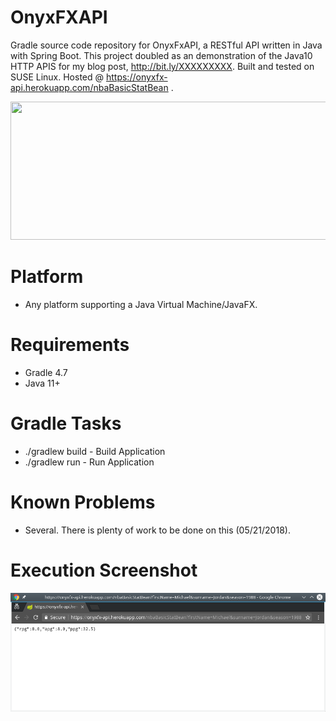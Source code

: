 # OnyxFXAPI
Gradle source code repository for OnyxFxAPI, a RESTful API written in Java with Spring Boot.
This project doubled as an demonstration of the Java10 HTTP APIS for my blog post, http://bit.ly/XXXXXXXXX.
Built and tested on SUSE Linux. Hosted @ https://onyxfx-api.herokuapp.com/nbaBasicStatBean .

<p align="center"> <img width="633" height="221" src="https://raw.githubusercontent.com/afinlay5/OnyxFxAPI/master/onyx.png"> </p>
<!-- ![alt text](https://raw.githubusercontent.com/afinlay5/OnyxFX/master/blog.png) -->

# Platform 
- Any platform supporting a Java Virtual Machine/JavaFX.

# Requirements
- Gradle 4.7 
- Java 11+

# Gradle Tasks
- ./gradlew build - Build Application
- ./gradlew run - Run Application

# Known Problems
- Several. There is plenty of work to be done on this (05/21/2018).

# Execution Screenshot
![alt text](https://raw.githubusercontent.com/afinlay5/OnyxFxAPI/master/gradle_run1.png)
